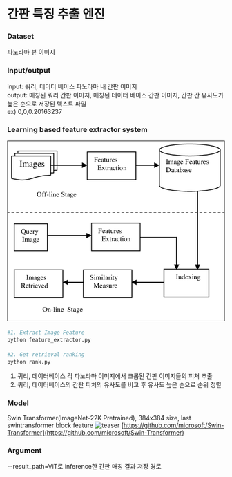 # 간판 특징 추출 엔진

### Dataset

파노라마 뷰 이미지 

### Input/output
input: 쿼리, 데이터 베이스 파노라마 내 간판 이미지  
output: 매칭된 쿼리 간판 이미지, 매칭된 데이터 베이스 간판 이미지, 간판 간 유사도가 높은 순으로 저장된 텍스트 파일  
ex) 0,0,0.20163237

### Learning based feature extractor s**ystem**

![Image_Retrieval_System](./imgs/image_retrieval_system.png)

```bash
#1. Extract Image Feature
python feature_extractor.py

#2. Get retrieval ranking
python rank.py
```

1. 쿼리, 데이터베이스 각 파노라마 이미지에서 크롭된 간판 이미지들의 피처 추출
2. 쿼리, 데이터베이스의 간판 피처의 유사도를 비교 후 유사도 높은 순으로 순위 정렬

### Model

Swin Transformer(ImageNet-22K Pretrained), 384x384 size, last swintransformer block feature 
![teaser](https://user-images.githubusercontent.com/57248121/213603171-64fa76dc-7ea0-4e73-8eca-ec90e3cbf1dd.png)
[https://github.com/microsoft/Swin-Transformer](https://github.com/microsoft/Swin-Transformer)

### Argument

--result_path=ViT로 inference한 간판 매칭 결과 저장 경로
